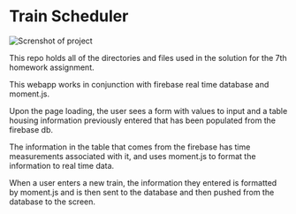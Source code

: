 # Train Scheduler

![Screnshot of project](assets/images/READMEscreenShot.png)

This repo holds all of the directories and files used in the solution for the 7th homework assignment.

This webapp works in conjunction with firebase real time database and moment.js.

Upon the page loading, the user sees a form with values to input and a table housing information previously entered that has been populated from the firebase db.

The information in the table that comes from the firebase has time measurements associated with it, and uses moment.js to format the information to real time data.

When a user enters a new train, the information they entered is formatted by moment.js and is then sent to the database and then pushed from the database to the screen. 